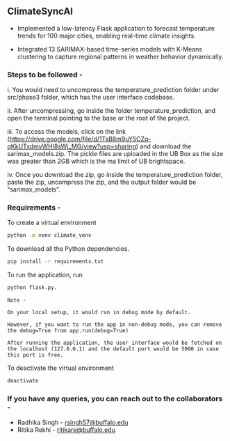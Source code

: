 ## ClimateSyncAI

- Implemented a low-latency Flask application to forecast temperature trends for 100 major cities, enabling real-time climate
insights.

- Integrated 13 SARIMAX-based time-series models with K-Means clustering to capture regional patterns in weather behavior
dynamically.



### Steps to be followed - 


i. You would need to uncompress the temperature_prediction folder under src/phase3 folder, which has the user interface codebase. 

ii. After uncompressing, go inside the folder temperature_prediction, and open the terminal pointing to the base or the root of the project. 

iii. To access the models, click on the link (https://drive.google.com/file/d/1TsB8m9uY5CZq-qKkUTxdmvWHI8sWj_MG/view?usp=sharing) and download the sarimax_models.zip. The pickle files are uploaded in the UB Box as the size was greater than 2GB which is the ma limit of UB brightspace. 

iv. Once you download the zip, go inside the temperature_prediction folder, paste the zip, uncompress the zip, and the output folder would be “sarimax_models”. 



### Requirements - 

 To create a virtual environment

```bash
python -m venv climate_venv
```

To download all the Python dependencies. 
```bash
pip install -r requirements.txt
```

To run the application, run 
```bash
python flask.py. 
```

```plaintext
Note -

On your local setup, it would run in debug mode by default. 

However, if you want to run the app in non-debug mode, you can remove the debug=True from app.run(debug=True) 

After running the application, the user interface would be fetched on the localhost (127.0.0.1) and the default port would be 5000 in case this port is free. 
```

To deactivate the virtual environment
```bash
deactivate
```




### If you have any queries, you can reach out to the collaborators - 

-  Radhika Singh - rsingh57@buffalo.edu
-  Ritika Rekhi - ritikare@buffalo.edu
